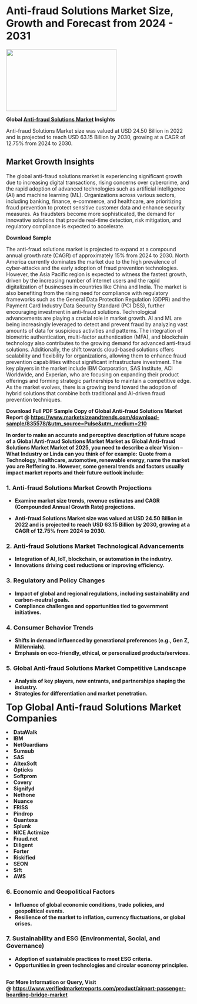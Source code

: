 <H1>Anti-fraud Solutions Market Size, Growth and Forecast from 2024 - 2031</H1><img class="aligncenter size-medium wp-image-584254" src="https://thirdeyenews.in/wp-content/uploads/2024/09/Global-Market-Research-300x168.jpeg" alt="" width="300" height="168" /><p><strong>Global&nbsp;<a href="https://www.marketsizeandtrends.com/download-sample/835578/&amp;utm_source=Pulse&amp;utm_medium=210">Anti-fraud Solutions Market</a> Insights</strong></p><p>Anti-fraud Solutions Market size was valued at USD 24.50 Billion in 2022 and is projected to reach USD 63.15 Billion by 2030, growing at a CAGR of 12.75% from 2024 to 2030.</p><p><h2>Market Growth Insights</h2> <p>The global anti-fraud solutions market is experiencing significant growth due to increasing digital transactions, rising concerns over cybercrime, and the rapid adoption of advanced technologies such as artificial intelligence (AI) and machine learning (ML). Organizations across various sectors, including banking, finance, e-commerce, and healthcare, are prioritizing fraud prevention to protect sensitive customer data and enhance security measures. As fraudsters become more sophisticated, the demand for innovative solutions that provide real-time detection, risk mitigation, and regulatory compliance is expected to accelerate.</p> <p><strong>Download Sample</strong></p> <p>The anti-fraud solutions market is projected to expand at a compound annual growth rate (CAGR) of approximately 15% from 2024 to 2030. North America currently dominates the market due to the high prevalence of cyber-attacks and the early adoption of fraud prevention technologies. However, the Asia Pacific region is expected to witness the fastest growth, driven by the increasing number of internet users and the rapid digitalization of businesses in countries like China and India. The market is also benefiting from the rising need for compliance with regulatory frameworks such as the General Data Protection Regulation (GDPR) and the Payment Card Industry Data Security Standard (PCI DSS), further encouraging investment in anti-fraud solutions. Technological advancements are playing a crucial role in market growth. AI and ML are being increasingly leveraged to detect and prevent fraud by analyzing vast amounts of data for suspicious activities and patterns. The integration of biometric authentication, multi-factor authentication (MFA), and blockchain technology also contributes to the growing demand for advanced anti-fraud solutions. Additionally, the shift towards cloud-based solutions offers scalability and flexibility for organizations, allowing them to enhance fraud prevention capabilities without significant infrastructure investment. The key players in the market include IBM Corporation, SAS Institute, ACI Worldwide, and Experian, who are focusing on expanding their product offerings and forming strategic partnerships to maintain a competitive edge. As the market evolves, there is a growing trend toward the adoption of hybrid solutions that combine both traditional and AI-driven fraud prevention techniques. <p><strong></p><p><span class=""><strong>Download Full PDF Sample Copy of Global Anti-fraud Solutions Market Report</strong> @ <a href="https://www.marketsizeandtrends.com/download-sample/835578/&amp;utm_source=Pulse&amp;utm_medium=210" target="_blank">https://www.marketsizeandtrends.com/download-sample/835578/&amp;utm_source=Pulse&amp;utm_medium=210</a></span></p><p>In order to make an accurate and perceptive description of future scope of a Global&nbsp;Anti-fraud Solutions Market Market as Global&nbsp;Anti-fraud Solutions Market Market of 2025, you need to describe a clear Vision &ndash; What Industry or Linda can you think of for example: Quote from a Technology, healthcare, automotive, renewable energy, name the market you are Reffering to. However, some general trends and factors usually impact market reports and their future outlook include:</p><h3>1.&nbsp;<strong>Anti-fraud Solutions Market Growth Projections</strong></h3><ul><li>Examine market size trends, revenue estimates and CAGR (Compounded Annual Growth Rate) projections.</li><li><p>Anti-fraud Solutions Market size was valued at USD 24.50 Billion in 2022 and is projected to reach USD 63.15 Billion by 2030, growing at a CAGR of 12.75% from 2024 to 2030.</p></li></ul><h3>2.&nbsp;<strong>Anti-fraud Solutions Market Technological Advancements</strong></h3><ul><li>Integration of AI, IoT, blockchain, or automation in the industry.</li><li>Innovations driving cost reductions or improving efficiency.</li></ul><h3>3.&nbsp;<strong>Regulatory and Policy Changes</strong></h3><ul><li>Impact of global and regional regulations, including sustainability and carbon-neutral goals.</li><li>Compliance challenges and opportunities tied to government initiatives.</li></ul><h3>4.&nbsp;<strong>Consumer Behavior Trends</strong></h3><ul><li>Shifts in demand influenced by generational preferences (e.g., Gen Z, Millennials).</li><li>Emphasis on eco-friendly, ethical, or personalized products/services.</li></ul><h3>5.&nbsp;<strong>Global Anti-fraud Solutions Market Competitive Landscape</strong></h3><ul><li>Analysis of key players, new entrants, and partnerships shaping the industry.</li><li>Strategies for differentiation and market penetration.</li></ul><p data-pm-slice="1 1 []"><span style="color: inherit; font-family: inherit; font-size: 25px;">Top Global Anti-fraud Solutions Market Companies</span></p><div class="" data-test-id=""><p><li>DataWalk</li><li> IBM</li><li> NetGuardians</li><li> Sumsub</li><li> SAS</li><li> AltexSoft</li><li> Opticks</li><li> Softprom</li><li> Covery</li><li> Signifyd</li><li> Nethone</li><li> Nuance</li><li> FRISS</li><li> Pindrop</li><li> Quantexa</li><li> Splunk</li><li> NICE Actimize</li><li> Fraud.net</li><li> Diligent</li><li> Forter</li><li> Riskified</li><li> SEON</li><li> Sift</li><li> AWS</li></p></div><h3>6.&nbsp;<strong>Economic and Geopolitical Factors</strong></h3><ul><li>Influence of global economic conditions, trade policies, and geopolitical events.</li><li>Resilience of the market to inflation, currency fluctuations, or global crises.</li></ul><h3>7.&nbsp;<strong>Sustainability and ESG (Environmental, Social, and Governance)</strong></h3><ul><li>Adoption of sustainable practices to meet ESG criteria.</li><li>Opportunities in green technologies and circular economy principles.</li></ul><h2><strong style="font-size: 14px;">For More Information or Query, Visit @&nbsp;</strong><a style="background-color: #ffffff; font-size: 14px;" href="https://www.marketsizeandtrends.com/report/anti-fraud-solutions-market/" target="_blank">https://www.verifiedmarketreports.com/product/airport-passenger-boarding-bridge-market</a></h2>
